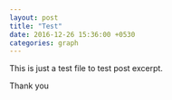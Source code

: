 ```yaml
---
layout: post
title: "Test"
date: 2016-12-26 15:36:00 +0530
categories: graph
---
```


This is just a test file to test post excerpt.

Thank you

